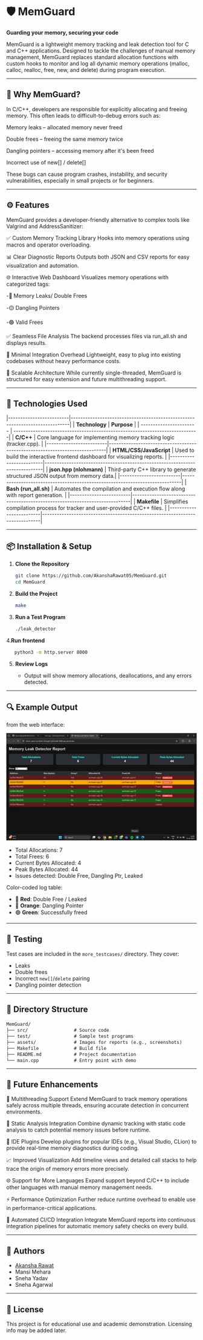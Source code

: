 # 🛡️ MemGuard

**Guarding your memory, securing your code**

MemGuard is a lightweight memory tracking and leak detection tool for C and C++ applications. Designed to tackle the challenges of manual memory management, MemGuard replaces standard allocation functions with custom hooks to monitor and log all dynamic memory operations (malloc, calloc, realloc, free, new, and delete) during program execution.

---

## 🧠 Why MemGuard?

In C/C++, developers are responsible for explicitly allocating and freeing memory. This often leads to difficult-to-debug errors such as:

Memory leaks – allocated memory never freed

Double frees – freeing the same memory twice

Dangling pointers – accessing memory after it's been freed

Incorrect use of new[] / delete[]

These bugs can cause program crashes, instability, and security vulnerabilities, especially in small projects or for beginners.

---

## ⚙️ Features

MemGuard provides a developer-friendly alternative to complex tools like Valgrind and AddressSanitizer:

✅ Custom Memory Tracking Library
Hooks into memory operations using macros and operator overloading.

📊 Clear Diagnostic Reports
Outputs both JSON and CSV reports for easy visualization and automation.

🌐 Interactive Web Dashboard
Visualizes memory operations with categorized tags:

   -🔴 Memory Leaks/ Double Frees

   -🟡 Dangling Pointers

   -🟢 Valid Frees

✅ Seamless File  Analysis
 The backend processes files via run_all.sh and displays results.

🧩 Minimal Integration Overhead
Lightweight, easy to plug into existing codebases without heavy performance costs.

🔮 Scalable Architecture
While currently single-threaded, MemGuard is structured for easy extension and future multithreading support.

---

## 🧰 Technologies Used

|-------------------------|-----------------------------------------------------------------------------|
| **Technology**          | **Purpose**                                                                 |
| ----------------------- | ----------------------------------------------------------------------------|
| **C/C++**               | Core language for implementing memory tracking logic (tracker.cpp).         |
|-------------------------|-----------------------------------------------------------------------------|
| **HTML/CSS/JavaScript** | Used to build the interactive frontend dashboard for visualizing reports.   |
|-------------------------|-----------------------------------------------------------------------------|
| **json.hpp (nlohmann)** | Third-party C++ library to generate structured JSON output from memory data.|
|-------------------------|-----------------------------------------------------------------------------|
| **Bash (run\_all.sh)**  | Automates the compilation and execution flow along with report generation.  |
|-------------------------|-----------------------------------------------------------------------------|
| **Makefile**            | Simplifies compilation process for tracker and user-provided C/C++ files.   |
|-------------------------|-----------------------------------------------------------------------------|

---

## 📦 Installation & Setup

1. **Clone the Repository**

   ```bash
   git clone https://github.com/AkanshaRawat05/MemGuard.git
   cd MemGuard
   ```

2. **Build the Project**

   ```bash
   make
   ```

3. **Run a Test Program**

   ```bash
   ./leak_detector
   ```
4.**Run frontend**
```bash
   python3 -m http.server 8000
```

5. **Review Logs**

   * Output will show memory allocations, deallocations, and any errors detected.

---

## 🔍 Example Output
 from the web interface:

![Memory Leak Report Screenshot](assets/output.jpg)

* Total Allocations: 7
* Total Frees: 6
* Current Bytes Allocated: 4
* Peak Bytes Allocated: 44
* Issues detected: Double Free, Dangling Ptr, Leaked

Color-coded log table:

* 🔴 **Red**: Double Free / Leaked
* 🗾 **Orange**: Dangling Pointer
* 🟢 **Green**: Successfully freed

---

## 🧪 Testing

Test cases are included in the `more_testcases/` directory. They cover:

* Leaks
* Double frees
* Incorrect `new[]`/`delete` pairing
* Dangling pointer detection

---

## 📁 Directory Structure

```
MemGuard/
├── src/                 # Source code
├── test/                # Sample test programs
├── assets/              # Images for reports (e.g., screenshots)
├── Makefile             # Build file
├── README.md            # Project documentation
└── main.cpp             # Entry point with demo
```

---

## 🚀 Future Enhancements

🧵 Multithreading Support
Extend MemGuard to track memory operations safely across multiple threads, ensuring accurate detection in concurrent environments.

🧠 Static Analysis Integration
Combine dynamic tracking with static code analysis to catch potential memory issues before runtime.

🧩 IDE Plugins
Develop plugins for popular IDEs (e.g., Visual Studio, CLion) to provide real-time memory diagnostics during coding.

📈 Improved Visualization
Add timeline views and detailed call stacks to help trace the origin of memory errors more precisely.

🌐 Support for More Languages
Expand support beyond C/C++ to include other languages with manual memory management needs.

⚡ Performance Optimization
Further reduce runtime overhead to enable use in performance-critical applications.

🔁 Automated CI/CD Integration
Integrate MemGuard reports into continuous integration pipelines for automatic memory safety checks on every build.

---

## 👥 Authors

* [Akansha Rawat](mailto:akansha8230@gmail.com)
* Mansi Mehara
* Sneha Yadav
* Sneha Agarwal

---

## 📄 License

This project is for educational use and academic demonstration. Licensing info may be added later.


